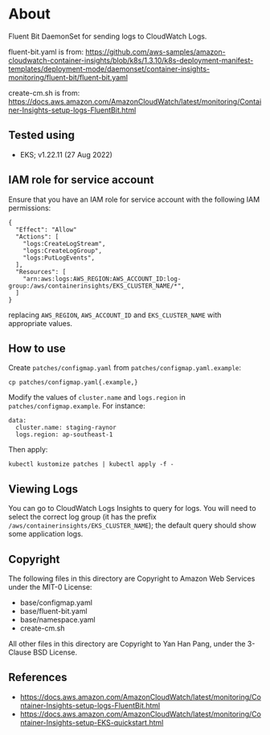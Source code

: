 # About

Fluent Bit DaemonSet for sending logs to CloudWatch Logs.

fluent-bit.yaml is from: https://github.com/aws-samples/amazon-cloudwatch-container-insights/blob/k8s/1.3.10/k8s-deployment-manifest-templates/deployment-mode/daemonset/container-insights-monitoring/fluent-bit/fluent-bit.yaml

create-cm.sh is from: https://docs.aws.amazon.com/AmazonCloudWatch/latest/monitoring/Container-Insights-setup-logs-FluentBit.html


## Tested using

- EKS; v1.22.11 (27 Aug 2022)


## IAM role for service account

Ensure that you have an IAM role for service account with the following IAM permissions:
```
{
  "Effect": "Allow"
  "Actions": [
    "logs:CreateLogStream",
    "logs:CreateLogGroup",
    "logs:PutLogEvents",
  ],
  "Resources": [
    "arn:aws:logs:AWS_REGION:AWS_ACCOUNT_ID:log-group:/aws/containerinsights/EKS_CLUSTER_NAME/*",
  ]
}
```

replacing `AWS_REGION`, `AWS_ACCOUNT_ID` and `EKS_CLUSTER_NAME` with appropriate values.


## How to use

Create `patches/configmap.yaml` from `patches/configmap.yaml.example`:
```
cp patches/configmap.yaml{.example,}
```

Modify the values of `cluster.name` and `logs.region` in `patches/configmap.example`. For instance:
```
data:
  cluster.name: staging-raynor
  logs.region: ap-southeast-1
```

Then apply:
```
kubectl kustomize patches | kubectl apply -f -
```


## Viewing Logs

You can go to CloudWatch Logs Insights to query for logs. You will need to select the correct log group (it has the prefix `/aws/containerinsights/EKS_CLUSTER_NAME`); the default query should show some application logs.


## Copyright

The following files in this directory are Copyright to Amazon Web Services under the MIT-0 License:

- base/configmap.yaml
- base/fluent-bit.yaml
- base/namespace.yaml
- create-cm.sh

All other files in this directory are Copyright to Yan Han Pang, under the 3-Clause BSD License.


## References

- https://docs.aws.amazon.com/AmazonCloudWatch/latest/monitoring/Container-Insights-setup-logs-FluentBit.html
- https://docs.aws.amazon.com/AmazonCloudWatch/latest/monitoring/Container-Insights-setup-EKS-quickstart.html
